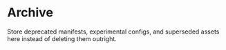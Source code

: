 # Archive

Store deprecated manifests, experimental configs, and superseded assets here instead of deleting them outright.
